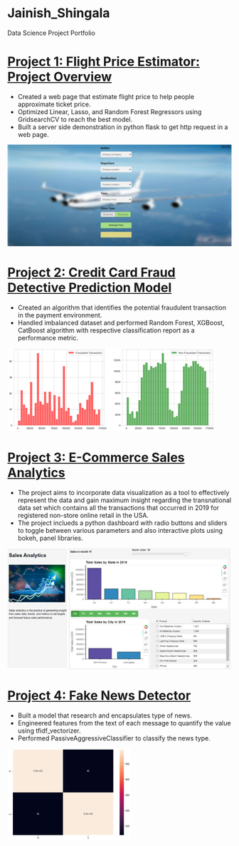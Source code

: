 # Jainish_Shingala
Data Science Project Portfolio

# [Project 1: Flight Price Estimator: Project Overview](https://github.com/Jainish-006/Flight-Ticket-Price-Prediction-Model)
* Created a web page that estimate flight price to help people approximate ticket price.
* Optimized Linear, Lasso, and Random Forest Regressors using GridsearchCV to reach the best model.
* Built a server side demonstration in python flask to get http request in a web page.

![](/Images/FTPD.JPG)

# [Project 2: Credit Card Fraud Detective Prediction Model](https://github.com/Jainish-006/Credit-Card-Fraud-Detection-Preditctive-Model)
* Created an algorithm that identifies the potential fraudulent transaction in the payment environment.
* Handled imbalanced dataset and performed Random Forest, XGBoost, CatBoost algorithm with respective classification report as a performance metric.

![](/Images/CFD.png)

# [Project 3: E-Commerce Sales Analytics](https://github.com/Jainish-006/E-Commerce-Sales-Analytics)
* The project aims to incorporate data visualization as a tool to effectively represent the data and gain maximum insight regarding the transnational data set which contains all the transactions that occurred in 2019 for registered non-store online retail in the USA.
* The project inclueds a python dashboard with radio buttons and sliders to toggle between various parameters and also interactive plots using bokeh, panel libraries.

![](/Images/Dashboard.png)

# [Project 4: Fake News Detector](https://github.com/Jainish-006/Fake-News-Detector) 
* Built a model that research and encapsulates type of news.
* Engineered features from the text of each message to quantify the value using tfidf_vectorizer.
* Performed PassiveAggressiveClassifier to classify the news type.

![](/Images/FND.png)
